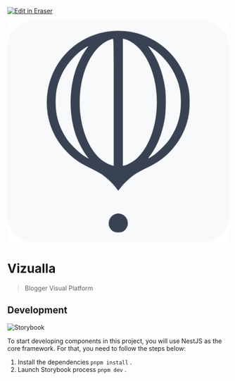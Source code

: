 <p><a target="_blank" href="https://app.eraser.io/workspace/Lpi8rwb5TDUBBSf9c74t" id="edit-in-eraser-github-link"><img alt="Edit in Eraser" src="https://firebasestorage.googleapis.com/v0/b/second-petal-295822.appspot.com/o/images%2Fgithub%2FOpen%20in%20Eraser.svg?alt=media&amp;token=968381c8-a7e7-472a-8ed6-4a6626da5501"></a></p>

![Logo](./project/logo.svg "")

# Vizualla
>  Blogger Visual Platform 

## Development
![Storybook](https://img.shields.io/badge/v9.X-ECEFF4?style=for-the-badge&logo=nestjs&logoColor=e0234d "")

To start developing components in this project, you will use NestJS as the core framework. For that, you need to follow the steps below:

1. Install the dependencies `pnpm install` .
2. Launch Storybook process `pnpm dev` .



<!--- Eraser file: https://app.eraser.io/workspace/Lpi8rwb5TDUBBSf9c74t --->